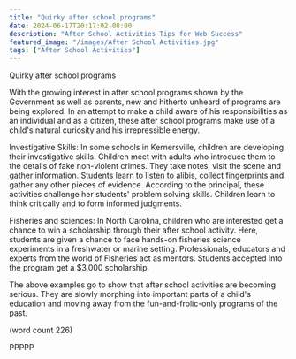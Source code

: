 ```yaml
---
title: "Quirky after school programs"
date: 2024-06-17T20:17:02-08:00
description: "After School Activities Tips for Web Success"
featured_image: "/images/After School Activities.jpg"
tags: ["After School Activities"]
---
```


Quirky after school programs 

With the growing interest in after school programs shown by the Government
as well as parents, new and hitherto unheard of programs are being 
explored. In an attempt to make a child aware of his responsibilities as 
an individual and as a citizen, these after school programs make use of a 
child's natural curiosity and his irrepressible energy.

Investigative Skills:
In some schools in Kernersville, children are developing their 
investigative skills. Children meet with adults who introduce them to the 
details of fake non-violent crimes. They take notes, visit the scene and 
gather information. Students learn to listen to alibis, collect 
fingerprints and gather any other pieces of evidence. According to the 
principal, these activities challenge her students' problem solving 
skills. Children learn to think critically and to form informed judgments. 

Fisheries and sciences:
In North Carolina, children who are interested get a chance to win a 
scholarship through their after school activity. Here, students are given 
a chance to face hands-on fisheries science experiments in a freshwater or 
marine setting. Professionals, educators and experts from the world of 
Fisheries act as mentors. Students accepted into the program get a $3,000 
scholarship.

The above examples go to show that after school activities are becoming 
serious. They are slowly morphing into important parts of a child's 
education and moving away from the fun-and-frolic-only programs of the 
past.

(word count 226)

PPPPP
